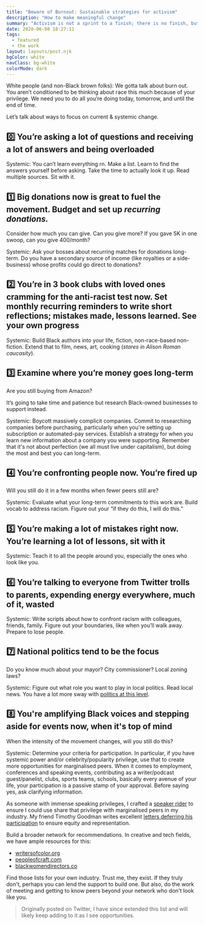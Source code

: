```yaml
---
title: "Beware of Burnout: Sustainable strategies for activism"
description: "How to make meaningful change"
summary: "Activism is not a sprint to a finish; there is no finish, but rather a life-long marathon commitment to showing up every single day. Like running, it requires training and a strategy"
date: 2020-06-08 18:27:11
tags:
  - featured
  - the work
layout: layouts/post.njk
bgColor: white
navClass: bg-white
colorMode: dark
---
```

White people (and non-Black brown folks):
We gotta talk about burn out. You aren’t conditioned to be thinking about race this much because of your privilege. We need you to do all you’re doing today, tomorrow, and until the end of time.

Let’s talk about ways to focus on current & systemic change.

## 0️⃣ You’re asking a lot of questions and receiving a lot of answers and being overloaded

Systemic: You can’t learn everything rn. Make a list. Learn to find the answers yourself before asking. Take the time to actually look it up. Read multiple sources. Sit with it.

## 1️⃣ Big donations now is great to fuel the movement. Budget and set up *recurring donations.*

Consider how much you can give. Can you give more? If you gave 5K in one swoop, can you give 400/month?

Systemic: Ask your bosses about recurring matches for donations long-term. Do you have a secondary source of income (like royalties or a side-business) whose profits could go direct to donations?

## 2️⃣ You’re in 3 book clubs with loved ones cramming for the anti-racist test now. Set monthly recurring reminders to write short reflections; mistakes made, lessons learned. See your own progress

Systemic: Build Black authors into your life, fiction, non-race-based non-fiction. Extend that to film, news, art, cooking (*stares in Alison Roman caucasity*).

## 3️⃣ Examine where you’re money goes long-term

Are you still buying from Amazon?

It’s going to take time and patience but research Black-owned businesses to support instead.

Systemic: Boycott massively complicit companies. Commit to researching companies before purchasing, particularly when you're setting up subscription or automated-pay services. Establish a strategy for when you learn new information about a company you were supporting. Remember that it's not about perfection (we all must live under capitalism), but doing the most and best you can long-term.

## 4️⃣ You’re confronting people now. You’re fired up

Will you still do it in a few months when fewer peers still are?

Systemic: Evaluate what your long-term commitments to this work are. Build vocab to address racism. Figure out your “if they do this, I will do this.”

## 5️⃣ You’re making a lot of mistakes right now. You’re learning a lot of lessons, sit with it

Systemic: Teach it to all the people around you, especially the ones who look like you.

## 6️⃣ You’re talking to everyone from Twitter trolls to parents, expending energy everywhere, much of it, wasted

Systemic: Write scripts about how to confront racism with colleagues, friends, family. Figure out your boundaries, like when you’ll walk away. Prepare to lose people.

## 7️⃣ National politics tend to be the focus

Do you know much about your mayor? City commissioner? Local zoning laws?

Systemic: Figure out what role you want to play in local politics. Read local news. You have a lot more sway with [politics at this level](https://www.brookings.edu/blog/up-front/2020/06/02/mayor-and-governors-this-is-how-you-tackle-racism/).

## 8️⃣ You're amplifying Black voices and stepping aside for events now, when it's top of mind

When the intensity of the movement changes, will you still do this?

Systemic: Determine your criteria for participation. In particular, if you have systemic power and/or celebrity/popularity privilege, use that to create more opportunities for marginalised peers.
When it comes to employment, conferences and speaking events, contributing as a writer/podcast guest/panelist, clubs, sports teams, schools, basically every avenue of your life, your participation is a passive stamp of your approval. Before saying yes, ask clarifying information.

As someone with immense speaking privileges, I crafted a [speaker rider](https://gist.github.com/tatianamac/493ca668ee7f7c07a5b282f6d9132552) to ensure I could use share that privilege with marginalised peers in my industry. My friend Timothy Goodman writes excellent [letters deferring his participation](https://twitter.com/timothyogoodman/status/990980251667791872?s=20) to ensure equity and representation.

Build a broader network for recommendations. In creative and tech fields, we have ample resources for this:

- [writersofcolor.org](https://writersofcolor.org)
- [peopleofcraft.com](https://www.peopleofcraft.com)
- [blackwomendirectors.co](https://www.blackwomendirectors.co)

Find those lists for your own industry. Trust me, they exist. If they truly don't, perhaps you can lend the support to build one. But also, do the work of meeting and getting to know peers beyond your network who don't look like you.

>Originally posted on Twitter, I have since extended this list and will likely keep adding to it as I see opportunities.
